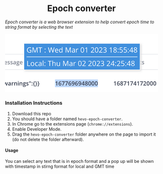 <h1 align="center">Epoch converter</h1>

*Epoch converter is a web browser extension to help convert epoch time to string format by selecting the text*

![Example image](./example.png)

### Installation Instructions
1. Download this repo
2. You should have a folder named `hevo-epoch-converter`.
3. In Chrome go to the extensions page (`chrome://extensions`).
4. Enable Developer Mode.
5. Drag the `hevo-epoch-converter` folder anywhere on the page to import it (do not delete the folder afterward).

#### Usage
You can select any text that is in epoch format and a pop up will be shown with timestamp in stirng format for local and GMT time
 